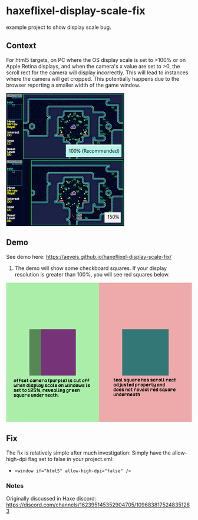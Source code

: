 # haxeflixel-display-scale-fix
example project to show display scale bug.

## Context
For html5 targets, on PC where the OS display scale is set to >100% or on Apple Retina displays, and when the camera's x value are set to >0, the scroll rect for the camera will display incorrectly. This will lead to instances where the camera will get cropped. This potentially happens due to the browser reporting a smaller width of the game window.

![game camera is cropped due to display scale](https://github.com/aeveis/haxeflixel-display-scale-fix/blob/main/docs/diacombs_example.png)

## Demo
See demo here: https://aeveis.github.io/haxeflixel-display-scale-fix/

1. The demo will show some checkboard squares. If your display resolution is greater than 100%, you will see red squares below.

![demo showing cut off camera](https://github.com/aeveis/haxeflixel-display-scale-fix/blob/main/docs/demo_example.png)

## Fix

The fix is relatively simple after much investigation: Simply have the allow-high-dpi flag set to false in your project.xml:
- `<window if="html5" allow-high-dpi="false" />`


### Notes
Originally discussed in Haxe discord: https://discord.com/channels/162395145352904705/1096838175248351283
